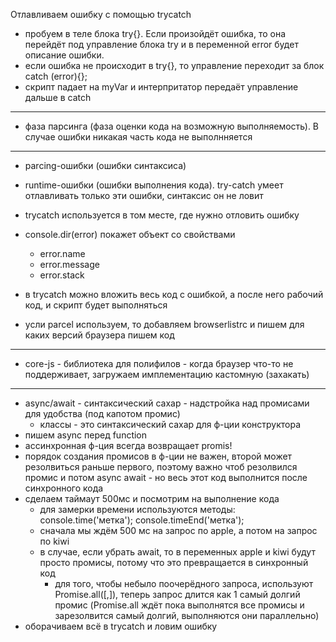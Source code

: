 Отлавливаем ошибку с помощью trycatch

- пробуем в теле блока try{}. Если произойдёт ошибка, то она перейдёт под
  управление блока try и в переменной error будет описание ошибки.
- если ошибка не происходит в try{}, то управление переходит за блок catch
  (error){};
- скрипт падает на myVar и интерпритатор передаёт управление дальше в catch

---

- фаза парсинга (фаза оценки кода на возможную выполняемость). В случае ошибки
  никакая часть кода не выполнняется

---

- parcing-ошибки (ошибки синтаксиса)
- runtime-ошибки (ошибки выполнения кода). try-catch умеет отлавливать только
  эти ошибки, синтаксис он не ловит

- trycatch используется в том месте, где нужно отловить ошибку
- console.dir(error) покажет объект со свойствами

  - error.name
  - error.message
  - error.stack

- в trycatch можно вложить весь код с ошибкой, а после него рабочий код, и
  скрипт будет выполняться

- усли parcel используем, то добавляем browserlistrc и пишем для каких версий
  браузера пишем код

---

- core-js - библиотека для полифилов - когда браузер что-то не поддерживает,
  загружаем имплементацию кастомную (захакать)

---

- async/await - синтаксический сахар - надстройка над промисами для удобства
  (под капотом промис)
  - классы - это синтаксический сахар для ф-ции конструктора
- пишем async перед function
- ассинхронная ф-ция всегда возвращает promis!
- порядок создания промисов в ф-ции не важен, второй может резолвиться раньше
  первого, поэтому важно чтоб резолвился промис и потом async await - но весь
  этот код выполнится после синхронного кода
- сделаем таймаут 500мс и посмотрим на выполнение кода
  - для замерки времени используются методы: console.time('метка');
    console.timeEnd('метка');
  - сначала мы ждём 500 мс на запрос по apple, а потом на запрос по kiwi
  - в случае, если убрать await, то в переменных apple и kiwi будут просто
    промисы, потому что это превращается в синхронный код
    - для того, чтобы небыло поочерёдного запроса, используют Promise.all([,]),
      теперь запрос длится как 1 самый долгий промис (Promise.all ждёт пока
      выполнятся все промисы и зарезолвится самый долгий, выполняются они
      параллельно)
- оборачиваем всё в trycatch и ловим ошибку
